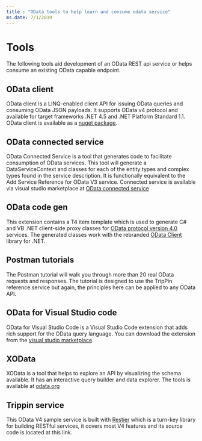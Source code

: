 ```yaml
---
title : "OData tools to help learn and consume odata service"
ms.date: 7/1/2019
---
```


# Tools

The following tools aid development of an OData REST api service or helps consume an existing OData capable endpoint.

## OData client

OData client is a LINQ-enabled client API for issuing OData queries and consuming OData JSON payloads. It supports OData v4 protocol and available for target frameworks .NET 4.5 and .NET Platform Standard 1.1. OData client is available as a [nuget package](https://www.nuget.org/packages/Microsoft.OData.Client/).

## OData connected service

OData Connected Service is a tool that generates code to facilitate consumption of OData services. This tool will generate a DataServiceContext and classes for each of the entity types and complex types found in the service description. It is functionally equivalent to the Add Service Reference for OData V3 service. Connected service is available via visual studio marketplace at [OData connected service](https://marketplace.visualstudio.com/items?itemName=laylaliu.ODataConnectedService)

## OData code gen

This extension contains a T4 item template which is used to generate C# and VB .NET client-side proxy classes for [OData protocol version 4.0](https://docs.oasis-open.org/odata/odata/v4.0/cs02/part1-protocol/odata-v4.0-cs02-part1-protocol.doc) services. The generated classes work with the rebranded [OData Client](https://www.nuget.org/packages/Microsoft.OData.Client) library for .NET.

## Postman tutorials

The Postman tutorial will walk you through more than 20 real OData requests and responses. The tutorial is designed to use the TripPin reference service but again, the principles here can be applied to any OData API.

## OData for Visual Studio code

OData for Visual Studio Code is a Visual Studio Code extension that adds rich support for the OData query language.
You can download the extension from the [visual studio marketplace](https://marketplace.visualstudio.com/items?itemName=stansw.vscode-odata).

## XOData

XOData is a tool that helps to explore an API by visualizing the schema  available. It has an interactive query builder and data explorer. The tools is available at [odata.org](https://pragmatiqa.com/xodata/)

## Trippin service

This OData V4 sample service is built with [Restier](https://github.com/odata/restier) which is a turn-key library for building RESTful services, it covers most V4 features and its source code is located at this link.
